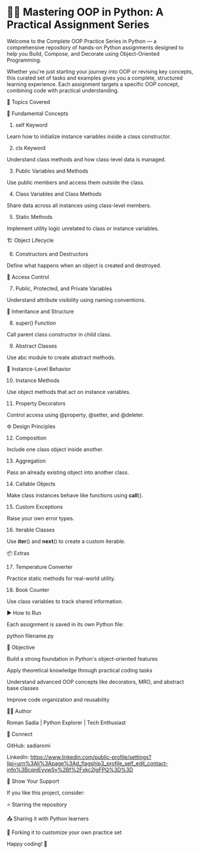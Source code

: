 # 🧠📘 Mastering OOP in Python: A Practical Assignment Series

Welcome to the Complete OOP Practice Series in Python — a comprehensive repository of hands-on Python assignments designed to help you Build, Compose, and Decorate using Object-Oriented Programming.

Whether you're just starting your journey into OOP or revising key concepts, this curated set of tasks and examples gives you a complete, structured learning experience. Each assignment targets a specific OOP concept, combining code with practical understanding.

🧩 Topics Covered

📝 Fundamental Concepts

1. self Keyword

Learn how to initialize instance variables inside a class constructor.

2. cls Keyword

Understand class methods and how class-level data is managed.

3. Public Variables and Methods

Use public members and access them outside the class.

4. Class Variables and Class Methods

Share data across all instances using class-level members.

5. Static Methods

Implement utility logic unrelated to class or instance variables.

🏗️ Object Lifecycle

6. Constructors and Destructors

Define what happens when an object is created and destroyed.

🔐 Access Control

7. Public, Protected, and Private Variables

Understand attribute visibility using naming conventions.

🧬 Inheritance and Structure

8. super() Function

Call parent class constructor in child class.

9. Abstract Classes

Use abc module to create abstract methods.

🧠 Instance-Level Behavior

10. Instance Methods

Use object methods that act on instance variables.

11. Property Decorators

Control access using @property, @setter, and @deleter.

⚙️ Design Principles

12. Composition

Include one class object inside another.

13. Aggregation

Pass an already existing object into another class.

14. Callable Objects

Make class instances behave like functions using __call__().

15. Custom Exceptions

Raise your own error types.

16. Iterable Classes

Use __iter__() and __next__() to create a custom iterable.

📦 Extras

17. Temperature Converter

Practice static methods for real-world utility.

18. Book Counter

Use class variables to track shared information.


▶ How to Run

Each assignment is saved in its own Python file:

python filename.py

🎯 Objective

Build a strong foundation in Python's object-oriented features

Apply theoretical knowledge through practical coding tasks

Understand advanced OOP concepts like decorators, MRO, and abstract base classes

Improve code organization and reusability

👨‍💻 Author

Roman Sadia | Python Explorer | Tech Enthusiast

🔗 Connect

GitHub: sadiaromi

LinkedIn: https://www.linkedin.com/public-profile/settings?lipi=urn%3Ali%3Apage%3Ad_flagship3_profile_self_edit_contact-info%3BcqnjEyywSy%2Bf%2Fxkc2IgFPQ%3D%3D

🌟 Show Your Support

If you like this project, consider:

⭐ Starring the repository

📤 Sharing it with Python learners

🍴 Forking it to customize your own practice set

Happy coding! 🚀

